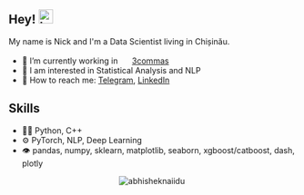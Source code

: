 ## Hey! <img src="https://media.giphy.com/media/hvRJCLFzcasrR4ia7z/giphy.gif" alt="Logo" width="25" height="25">
My name is Nick and I'm a Data Scientist living in Chișinău.

- 🔭 I’m currently working in <img src="https://hsto.org/getpro/moikrug/uploads/company/100/006/912/8/logo/9bbd356411a0c3a48ac43b1ecfbfb527.png" width="17px"> [3commas](https://3commas.io/)
- 🤔 I am interested in Statistical Analysis and NLP
- 💬 How to reach me: [Telegram](https://t.me/ndrabcinski), [LinkedIn](https://www.linkedin.com/in/nickdrabcinski/)

## Skills
- 👨‍💻 Python, C++
- ⚙️ PyTorch, NLP, Deep Learning
- 👁️ pandas, numpy, sklearn, matplotlib, seaborn, xgboost/catboost, dash, plotly

<p align="center"> <img src="https://github-readme-stats.vercel.app/api?username=nickdrabcinski&show_icons=true&hide_border=true&theme=gotham" alt="abhisheknaiidu" />


<!---
nickdrabcinski/nickdrabcinski is a ✨ special ✨ repository because its `README.md` (this file) appears on your GitHub profile.
You can click the Preview link to take a look at your changes.
--->
